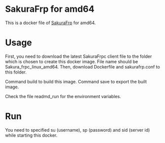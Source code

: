 # SakuraFrp for amd64

This is a docker file of [SakuraFrp](https://www.natfrp.com) for amd64.

# Usage
First, you need to download the latest SakuraFrpc client file to the folder which is chosen to create this docker image. File name should be Sakura_frpc_linux_amd64.
Then, download Dockerfile and sakurafrp.conf to this folder.

Command build to build this image.
Command save to export the built image.

Check the file readmd_run for the environment variables.

# Run
You need to specified su (username), sp (password) and sid (server id) while starting this docker.
